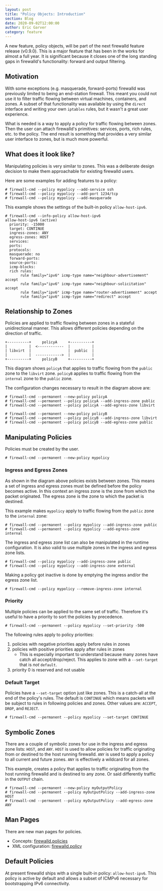 ```yaml
---
layout: post
title: "Policy Objects: Introduction"
section: Blog
date: 2020-09-02T12:00:00
author: Eric Garver
category: feature
---
```


A new feature, policy objects, will be part of the next firewalld feature
release (v0.9.0). This is a major feature that has been in the works for
almost a full year. It is significant because it closes one of the long
standing gaps in firewalld's functionality: forward and output filtering.

## Motivation
With some exceptions (e.g. masquerade, forward-ports) firewalld was
previously limited to being an end-station firewall. This meant you could not
use it to filter traffic flowing between virtual machines, containers, and
zones. A subset of that functionality was available by using the `direct`
interface and writing your own `iptables` rules, but it wasn't a great user
experience.

What is needed is a way to apply a policy for traffic flowing between zones.
Then the user can attach firewalld's primitives: services, ports, rich rules,
etc. to the policy. The end result is something that provides a very similar
user interface to zones, but is much more powerful.

## What does it look like?
Manipulating policies is very similar to zones. This was a deliberate design
decision to make them approachable for existing firewalld users.

Here are some examples for adding features to a policy:

```
# firewall-cmd --policy mypolicy --add-service ssh
# firewall-cmd --policy mypolicy --add-port 1234/tcp
# firewall-cmd --policy mypolicy --add-masquerade
```

This example shows the settings of the built-in policy `allow-host-ipv6`.
```
# firewall-cmd --info-policy allow-host-ipv6
allow-host-ipv6 (active)
  priority: -15000
  target: CONTINUE
  ingress-zones: ANY
  egress-zones: HOST
  services:
  ports:
  protocols:
  masquerade: no
  forward-ports:
  source-ports:
  icmp-blocks:
  rich rules:
       rule family="ipv6" icmp-type name="neighbour-advertisement" accept
       rule family="ipv6" icmp-type name="neighbour-solicitation" accept
       rule family="ipv6" icmp-type name="router-advertisement" accept
       rule family="ipv6" icmp-type name="redirect" accept
```

## Relationship to Zones
Policies are applied to traffic flowing between zones in a stateful
unidirectional manner. This allows different policies depending on the
direction of traffic.

```
+----------+     policyA     +----------+
|          |  <------------  |          |
| libvirt  |                 |  public  |
|          |  ------------>  |          |
+----------+     policyB     +----------+
```

This diagram shows `policyA` that applies to traffic flowing from the `public`
zone to the `libvirt` zone. `policyB` applies to traffic flowing from the
`internal` zone to the `public` zone.

The configuration changes necessary to result in the diagram above are:

```
# firewall-cmd --permanent --new-policy policyA
# firewall-cmd --permanent --policy policyA --add-ingress-zone public
# firewall-cmd --permanent --policy policyA --add-egress-zone libvirt

# firewall-cmd --permanent --new-policy policyB
# firewall-cmd --permanent --policy policyB --add-ingress-zone libvirt
# firewall-cmd --permanent --policy policyB --add-egress-zone public
```

## Manipulating Policies
Policies must be created by the user.

```
# firewall-cmd --permanent --new-policy mypolicy
```

### Ingress and Egress Zones
As shown in the diagram above policies exists between zones. This means a set
of ingress and egress zones must be defined before the policy becomes active.
In this context an ingress zone is the zone from which the packet originated.
The egress zone is the zone to which the packet is destined.

This example makes `mypolicy` apply to traffic flowing from the `public` zone
to the `internal` zone:

```
# firewall-cmd --permanent --policy mypolicy --add-ingress-zone public
# firewall-cmd --permanent --policy mypolicy --add-egress-zone internal
```

The ingress and egress zone list can also be manipulated in the runtime
configuration. It is also valid to use multiple zones in the ingress and
egress zone lists.

```
# firewall-cmd --policy mypolicy --add-ingress-zone public
# firewall-cmd --policy mypolicy --add-ingress-zone external
```

Making a policy got inactive is done by emptying the ingress and/or the egress
zone list.

```
# firewall-cmd --policy mypolicy --remove-ingress-zone internal
```

### Priority
Multiple policies can be applied to the same set of traffic. Therefore it's
useful to have a priority to sort the policies by precedence.

```
# firewall-cmd --permanent --policy mypolicy --set-priority -500
```

The following rules apply to policy priorities:

1. policies with negative priorities apply before rules in zones
2. policies with positive priorities apply after rules in zones
    - This is especially important to understand because many zones have catch
      all accept/drop/reject. This applies to zone with a `--set-target` that
      is _not_ `default`.
3. priority 0 is reserved and not usable

### Default Target
Policies have a `--set-target` option just like zones. This is a catch-all at
the end of the policy's rules. The default is `CONTINUE` which means packets
will be subject to rules in following policies and zones. Other values are:
`ACCEPT`, `DROP`, and `REJECT`.

```
# firewall-cmd --permanent --policy mypolicy --set-target CONTINUE
```

## Symbolic Zones
There are a couple of symbolic zones for use in the ingress and egress zone
lists: `HOST`, and `ANY`. `HOST` is used to allow policies for traffic
originating from or destined to the host running firewalld. `ANY` is used to
apply a policy to all current and future zones. `ANY` is effectively a wildcard
for all zones.

This example, creates a policy that applies to traffic originating from the
host running firewalld and is destined to any zone. Or said differently
traffic in the `OUTPUT` chain.

```
# firewall-cmd --permanent --new-policy myOutputPolicy
# firewall-cmd --permanent --policy myOutputPolicy --add-ingress-zone HOST
# firewall-cmd --permanent --policy myOutputPolicy --add-egress-zone ANY
```

## Man Pages
There are new man pages for policies.

- Concepts: [firewalld.policies](/documentation/man-pages/firewalld.policies.html)
- XML configuration: [firewalld.policy](/documentation/man-pages/firewalld.policy.html)

## Default Policies
At present firewalld ships with a single built-in policy: `allow-host-ipv6`. This
policy is active by default and allows a subset of ICMPv6 necessary for
bootstrapping IPv6 connectivity.

